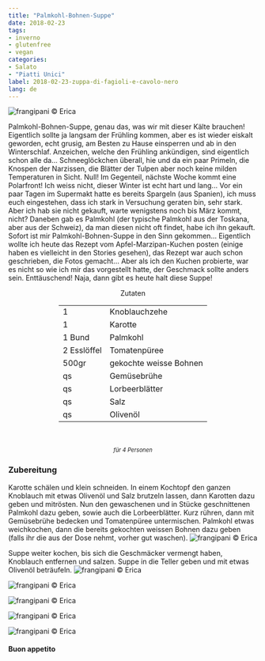```yaml
---
title: "Palmkohl-Bohnen-Suppe"
date: 2018-02-23
tags:
- inverno
- glutenfree
- vegan
categories:
- Salato
- "Piatti Unici"
label: 2018-02-23-zuppa-di-fagioli-e-cavolo-nero
lang: de
---
```

![](../2018-02-23-zuppa-di-fagioli-e-cavolo-nero/header.jpg "frangipani © Erica")

Palmkohl-Bohnen-Suppe, genau das, was wir mit dieser Kälte brauchen! Eigentlich sollte ja langsam der Frühling kommen, aber es ist wieder eiskalt geworden, echt grusig, am Besten zu Hause einsperren und ab in den Winterschlaf. Anzeichen, welche den Frühling ankündigen, sind eigentlich schon alle da... Schneeglöckchen überall, hie und da ein paar Primeln, die Knospen der Narzissen, die Blätter der Tulpen aber noch keine milden Temperaturen in Sicht. Null! Im Gegenteil, nächste Woche kommt eine Polarfront! Ich weiss nicht, dieser Winter ist echt hart und lang... Vor ein paar Tagen im Supermakt hatte es bereits Spargeln (aus Spanien), ich muss euch eingestehen, dass ich stark in Versuchung geraten bin, sehr stark. Aber ich hab sie nicht gekauft, warte wenigstens noch bis März kommt, nicht? Daneben gab es Palmkohl (der typische Palmkohl aus der Toskana, aber aus der Schweiz), da man diesen nicht oft findet, habe ich ihn gekauft. Sofort ist mir Palmkohl-Bohnen-Suppe in den Sinn gekommen... Eigentlich wollte ich heute das Rezept vom Apfel-Marzipan-Kuchen posten (einige haben es vielleicht in den Stories gesehen), das Rezept war auch schon geschrieben, die Fotos gemacht... Aber als ich den Kuchen probierte, war es nicht so wie ich mir das vorgestellt hatte, der Geschmack sollte anders sein. Enttäuschend! Naja, dann gibt es heute halt diese Suppe!

<div id="wrapper" style="text-align: center">
  <div id="yourdiv" style="display: inline-block;">
    <div class="ingredients">
      <div class="ingredients-title">Zutaten</div>
      <table>
        <tbody>
          <tr>
            <td>1</td>
            <td>Knoblauchzehe</td>
          </tr>
          <tr>
            <td>1</td>
            <td>Karotte</td>
          </tr>
          <tr>
            <td>1 Bund</td>
            <td>Palmkohl</td>
          </tr>
          <tr>
            <td>2 Esslöffel</td>
            <td>Tomatenpüree</td>
          </tr>
          <tr>
            <td>500gr</td>
            <td>gekochte weisse Bohnen</td>
          </tr>
          <tr>
            <td>qs</td>
            <td>Gemüsebrühe</td>
          </tr>
          <tr>
            <td>qs</td>
            <td>Lorbeerblätter</td>
          </tr>
          <tr>
            <td>qs</td>
            <td>Salz</td>
          </tr>
          <tr>
            <td>qs</td>
            <td>Olivenöl</td>
          </tr>
        </tbody>
      </table>
      <br></br>
      <i class="pull-right" style="font-size: 80%;">für 4 Personen</i>
    </div>
  </div>
</div>


<h3>
  <font color="grey">
    <i class="fa fa-cogs"></i>
  </font> Zubereitung
</h3>

Karotte schälen und klein schneiden. In einem Kochtopf den ganzen Knoblauch mit etwas Olivenöl und Salz brutzeln lassen, dann Karotten dazu geben und mitrösten. Nun den gewaschenen und in Stücke geschnittenen Palmkohl dazu geben, sowie auch die Lorbeerblätter. Kurz rühren, dann mit Gemüsebrühe bedecken und Tomatenpüree untermischen. Palmkohl etwas weichkochen, dann die bereits gekochten weissen Bohnen dazu geben (falls ihr die aus der Dose nehmt, vorher gut waschen).
![](../2018-02-23-zuppa-di-fagioli-e-cavolo-nero/casseruola.jpg "frangipani © Erica")

Suppe weiter kochen, bis sich die Geschmäcker vermengt haben, Knoblauch entfernen und salzen. Suppe in die Teller geben und mit etwas Olivenöl beträufeln.
![](../2018-02-23-zuppa-di-fagioli-e-cavolo-nero/risultato1.jpg "frangipani © Erica")

![](../2018-02-23-zuppa-di-fagioli-e-cavolo-nero/risultato2.jpg "frangipani © Erica")

![](../2018-02-23-zuppa-di-fagioli-e-cavolo-nero/risultato3.jpg "frangipani © Erica")

![](../2018-02-23-zuppa-di-fagioli-e-cavolo-nero/risultato4.jpg "frangipani © Erica")

![](../2018-02-23-zuppa-di-fagioli-e-cavolo-nero/risultato5.jpg "frangipani © Erica")

<h4>Buon appetito
  <font color="red">
    <i class="fa fa-smile-o"></i>
  </font>
</h4>
